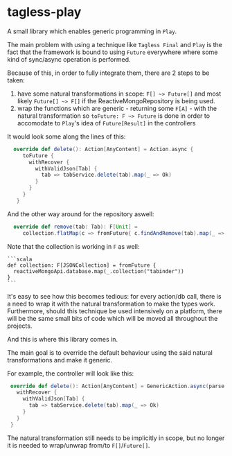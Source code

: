 # tagless-play
A small library which enables generic programming in `Play`.

The main problem with using a technique like `Tagless Final` and `Play` is the fact that the framework is bound to using `Future` everywhere where some kind of sync/async operation is performed. 

Because of this, in order to fully integrate them, there are 2 steps to be taken:
 1. have some natural transformations in scope: `F[] ~> Future[]` and most likely `Future[] ~> F[]` if the ReactiveMongoRepository is being used.
 2. wrap the functions which are generic - returning some `F[A]` - with the natural transformation so `toFuture: F ~> Future` is done in order to accomodate to `Play`'s idea of `Future[Result]` in the controllers 
 
 It would look some along the lines of this:
 
   ```scala
     override def delete(): Action[AnyContent] = Action.async {
        toFuture {
          withRecover {
            withValidJson[Tab] {
              tab => tabService.delete(tab).map(_ => Ok)
            }
          }
        }
      }
   ```
   
   And the other way around for the repository aswell:
   
   ```scala
     override def remove(tab: Tab): F[Unit] = 
        collection.flatMap(c => fromFuture{ c.findAndRemove(tab).map(_ => ()) } )
   ```  
   Note that the collection is working in `F` as well:
    
    ```scala
    def collection: F[JSONCollection] = fromFuture {
      reactiveMongoApi.database.map(_.collection("tabinder"))
    }
    ```

It's easy to see how this becomes tedious: for every action/db call, there is a need to wrap it with the natural transformation to make the types work. Furthermore, should this technique be used intensively on a platform, there will be the same small bits of code which will be moved all throughout the projects.

And this is where this library comes in.

The main goal is to override the default behaviour using the said natural transformations and make it generic. 

For example, the controller will look like this:
  ```scala
   override def delete(): Action[AnyContent] = GenericAction.async(parse.anyContent) {
     withRecover {
       withValidJson[Tab] {
         tab => tabService.delete(tab).map(_ => Ok)
       }
     }
   }
   ```
   
The natural transformation still needs to be implicitly in scope, but no longer it is needed to wrap/unwrap from/to `F[]`/`Future[]`.
   
